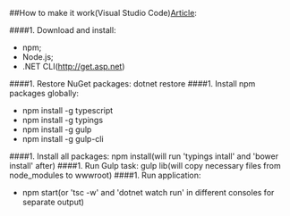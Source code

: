 ##How to make it work(Visual Studio Code)[Article](http://asp.net-hacker.rocks/2016/09/19/aspnetcore-and-angular2-using-dotnetcli-and-vscode.html):

####1. Download and install:
  - npm;
  - Node.js;
  - .NET CLI(http://get.asp.net)

####1. Restore NuGet packages: dotnet restore
####1. Install npm packages globally:
  - npm install -g typescript
  - npm install -g typings
  - npm install -g gulp
  - npm install -g gulp-cli

####1. Install all packages: npm install(will run 'typings intall' and 'bower install' after)
####1. Run Gulp task: gulp lib(will copy necessary files from node_modules to wwwroot)
####1. Run application:
  - npm start(or 'tsc -w' and 'dotnet watch run' in different consoles for separate output)